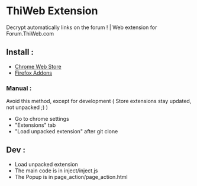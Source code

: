 # ThiWeb Extension
Decrypt automatically links on the forum ! | Web extension for Forum.ThiWeb.com

## Install : 
- [Chrome Web Store](https://chrome.google.com/webstore/detail/thiweb-auto-decrypt/noadaplbhpacekfmbhojlbldckniffce?hl=fr)
- [Firefox Addons](https://addons.mozilla.org/fr/firefox/addon/thiweb-cryptdecrypt/)

### Manual :

Avoid this method, except for development ( Store extensions stay updated, not unpacked ;) )

- Go to chrome settings
- "Extensions" tab
- "Load unpacked extension" after git clone

## Dev :
- Load unpacked extension
- The main code is in inject/inject.js
- The Popup is in page_action/page_action.html

